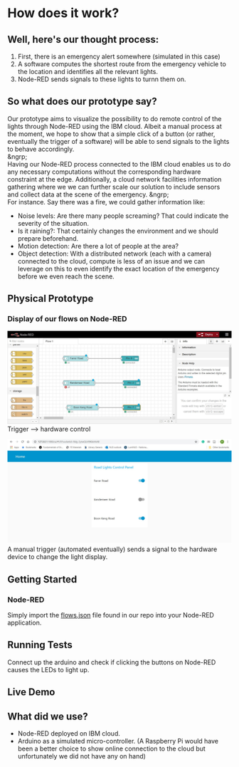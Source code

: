 # How does it work?
## Well, here's our thought process:
1. First, there is an emergency alert somewhere (simulated in this case)
1. A software computes the shortest route from the emergency vehicle to the location and identifies all the relevant lights.
1. Node-RED sends signals to these lights to turnn them on.

## So what does our prototype say?
Our prototype aims to visualize the possibility to do remote control of the lights through Node-RED using the IBM cloud. Albeit a manual process at the moment, we hope to show that a simple click of a button (or rather, eventually the trigger of a software) will be able to send signals to the lights to behave accordingly.  
&ngrp;  
Having our Node-RED process connected to the IBM cloud enables us to do any necessary computations without the corresponding hardware constraint at the edge. Additionally, a cloud network facilities information gathering where we we can further scale our solution to include sensors and collect data at the scene of the emergency. 
&ngrp;  
For instance. Say there was a fire, we could gather information like:
* Noise levels: Are there many people screaming? That could indicate the severity of the situation.
* Is it raining?: That certainly changes the environment and we should prepare beforehand.
* Motion detection: Are there a lot of people at the area? 
* Object detection: With a distributed network (each with a camera) connected to the cloud, compute is less of an issue and we can leverage on this to even identify the exact location of the emergency before we even reach the scene.

## Physical Prototype
### Display of our flows on Node-RED
![node-red flows](images/node_red_flows.jpeg?raw=true "Node-RED Flows")
Trigger --> hardware control

![node-red interface](images/light_config_on.jpeg?raw=true "Node-RED Config")
A manual trigger (automated eventually) sends a signal to the hardware device to change the light display.

## Getting Started
### Node-RED
Simply import the [flows.json](flows.json) file found in our repo into your Node-RED application.

## Running Tests
Connect up the arduino and check if clicking the buttons on Node-RED causes the LEDs to light up.

## Live Demo

## What did we use?
* Node-RED deployed on IBM cloud.
* Arduino as a simulated micro-controller.
(A Raspberry Pi would have been a better choice to show online connection to the cloud but unfortunately we did not have any on hand)
